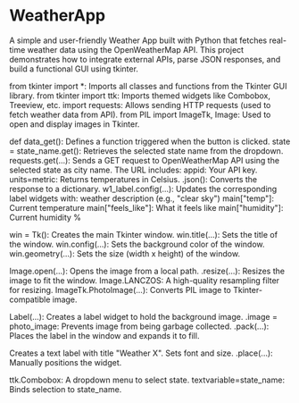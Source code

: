 # WeatherApp
A simple and user-friendly Weather App built with Python that fetches real-time weather data using the OpenWeatherMap API. This project demonstrates how to integrate external APIs, parse JSON responses, and build a functional GUI using tkinter.

from tkinter import *: Imports all classes and functions from the Tkinter GUI library.
from tkinter import ttk: Imports themed widgets like Combobox, Treeview, etc.
import requests: Allows sending HTTP requests (used to fetch weather data from API).
from PIL import ImageTk, Image: Used to open and display images in Tkinter.

def data_get(): Defines a function triggered when the button is clicked.
state = state_name.get(): Retrieves the selected state name from the dropdown.
requests.get(...): Sends a GET request to OpenWeatherMap API using the selected state as city name. The URL includes:
appid: Your API key.
units=metric: Returns temperatures in Celsius.
.json(): Converts the response to a dictionary.
w1_label.config(...): Updates the corresponding label widgets with:
weather description (e.g., "clear sky")
main["temp"]: Current temperature
main["feels_like"]: What it feels like
main["humidity"]: Current humidity %

win = Tk(): Creates the main Tkinter window.
win.title(...): Sets the title of the window.
win.config(...): Sets the background color of the window.
win.geometry(...): Sets the size (width x height) of the window.

Image.open(...): Opens the image from a local path.
.resize(...): Resizes the image to fit the window.
Image.LANCZOS: A high-quality resampling filter for resizing.
ImageTk.PhotoImage(...): Converts PIL image to Tkinter-compatible image.

Label(...): Creates a label widget to hold the background image.
.image = photo_image: Prevents image from being garbage collected.
.pack(...): Places the label in the window and expands it to fill.

Creates a text label with title "Weather X".
Sets font and size.
.place(...): Manually positions the widget.

ttk.Combobox: A dropdown menu to select state.
textvariable=state_name: Binds selection to state_name.
